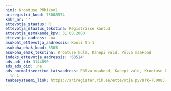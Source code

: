 ```yaml
---
nimi: Krootuse Põhikool
ariregistri_kood: 75008574
kmkr_nr: ''
ettevotja_staatus: R
ettevotja_staatus_tekstina: Registrisse kantud
ettevotja_esmakande_kpv: 31.08.2000
ettevotja_aadress: .na
asukoht_ettevotja_aadressis: Kooli tn 1
asukoha_ehak_kood: 3505
asukoha_ehak_tekstina: Krootuse küla, Kanepi vald, Põlva maakond
indeks_ettevotja_aadressis: '63514'
ads_adr_id: 3144890
ads_ads_oid: .na
ads_normaliseeritud_taisaadress: Põlva maakond, Kanepi vald, Krootuse küla, Kooli
  tn 1
teabesysteemi_link: https://ariregister.rik.ee/ettevotja.py?ark=75008574&ref=rekvisiidid
---
```

